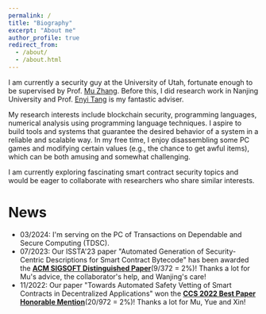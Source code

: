```yaml
---
permalink: /
title: "Biography"
excerpt: "About me"
author_profile: true
redirect_from: 
  - /about/
  - /about.html
---
```


<p>I am currently a security guy at the University of Utah, fortunate enough to be supervised by Prof. <a href="https://sites.google.com/site/muzhang82" target="_blank">Mu Zhang</a>. Before this, I did research work in Nanjing University and Prof. <a href="http://software.nju.edu.cn/eytang" target="_blank">Enyi Tang</a> is my fantastic adviser. 
      
<p>My research interests include blockchain security, programming languages, numerical analysis using programming language techniques. I aspire to build tools and systems that guarantee the desired behavior of a system in a reliable and scalable way. In my free time, I enjoy disassembling some PC games and modifying certain values (e.g., the chance to get awful items), which can be both amusing and somewhat challenging.

</p>

<p>I am currently exploring fascinating smart contract security topics and would be eager to collaborate with researchers who share similar interests. </p>

<h1>News</h1>
<ul>
<li>
03/2024: I'm serving on the PC of Transactions on Dependable and Secure Computing (TDSC).
</li>
<li>
07/2023: Our ISSTA'23 paper "Automated Generation of Security-Centric Descriptions for Smart Contract Bytecode" has been awarded the <text style="color: red;"> <b><a href="https://2023.issta.org/details/issta-2023-technical-papers/91/Automated-Generation-of-Security-Centric-Descriptions-for-Smart-Contract-Bytecode" target="_blank">ACM SIGSOFT Distinguished Paper</a></b></text>(9/372 = 2%)! Thanks a lot for Mu's advice, the collaborator's help, and Wanjing's care!</li>

<li>
11/2022: Our paper "Towards Automated Safety Vetting of Smart Contracts in Decentralized Applications" won the <text style="color: red;"> <b><a href="https://dl.acm.org/doi/abs/10.1145/3548606.3559384" target="_blank">CCS 2022 Best Paper Honorable Mention</a></b></text>(20/972 = 2%)! Thanks a lot for Mu, Yue and Xin!
</li> 
